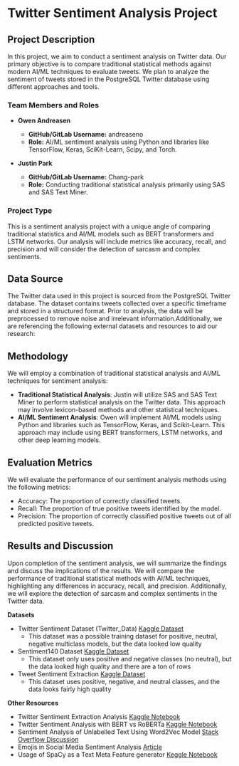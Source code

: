 # Twitter Sentiment Analysis Project

## Project Description

In this project, we aim to conduct a sentiment analysis on Twitter data. Our primary objective is to compare traditional statistical methods against modern AI/ML techniques to evaluate tweets. We plan to analyze the sentiment of tweets stored in the PostgreSQL Twitter database using different approaches and tools. 


### Team Members and Roles

- **Owen Andreasen** 
  - **GitHub/GitLab Username:** andreaseno
  - **Role:** AI/ML sentiment analysis using Python and libraries like TensorFlow, Keras, SciKit-Learn, Scipy, and Torch.
  
- **Justin Park**
  - **GitHub/GitLab Username:** Chang-park
  - **Role:** Conducting traditional statistical analysis primarily using SAS and SAS Text Miner.

### Project Type

This is a sentiment analysis project with a unique angle of comparing  traditional statistics and AI/ML models such as BERT transformers and LSTM networks. Our analysis will include metrics like accuracy, recall, and precision and will consider the detection of sarcasm and complex sentiments.

## Data Source
The Twitter data used in this project is sourced from the PostgreSQL Twitter database. The dataset contains tweets collected over a specific timeframe and stored in a structured format. Prior to analysis, the data will be preprocessed to remove noise and irrelevant information.Additionally, we are referencing the following external datasets and resources to aid our research:

## Methodology
We will employ a combination of traditional statistical analysis and AI/ML techniques for sentiment analysis:
- **Traditional Statistical Analysis**: Justin will utilize SAS and SAS Text Miner to perform statistical analysis on the Twitter data. This approach may involve lexicon-based methods and other statistical techniques.
- **AI/ML Sentiment Analysis**: Owen will implement AI/ML models using Python and libraries such as TensorFlow, Keras, and Scikit-Learn. This approach may include using BERT transformers, LSTM networks, and other deep learning models.

## Evaluation Metrics
We will evaluate the performance of our sentiment analysis methods using the following metrics:
- Accuracy: The proportion of correctly classified tweets.
- Recall: The proportion of true positive tweets identified by the model.
- Precision: The proportion of correctly classified positive tweets out of all predicted positive tweets.

## Results and Discussion
Upon completion of the sentiment analysis, we will summarize the findings and discuss the implications of the results. We will compare the performance of traditional statistical methods with AI/ML techniques, highlighting any differences in accuracy, recall, and precision. Additionally, we will explore the detection of sarcasm and complex sentiments in the Twitter data.

**Datasets**
- Twitter Sentiment Dataset (Twitter_Data) [Kaggle Dataset](https://www.kaggle.com/datasets/saurabhshahane/twitter-sentiment-dataset)
    - This dataset was a possible training dataset for positive, neutral, negative multiclass models, but the data looked low quality
- Sentiment140 Dataset [Kaggle Dataset](https://www.kaggle.com/datasets/kazanova/sentiment140)
    - This dataset only uses positive and negative classes (no neutral), but the data looked high quality and there are a ton of rows
- Tweet Sentiment Extraction [Kaggle Dataset](https://www.kaggle.com/competitions/tweet-sentiment-extraction/data)
    - This dataset uses positive, negative, and neutral classes, and the data looks fairly high quality

**Other Resources**
- Twitter Sentiment Extraction Analysis [Kaggle Notebook](https://www.kaggle.com/code/tanulsingh077/twitter-sentiment-extaction-analysis-eda-and-model/notebook)
- Twitter Sentiment Analysis with BERT vs RoBERTa [Kaggle Notebook](https://www.kaggle.com/code/ludovicocuoghi/twitter-sentiment-analysis-with-bert-vs-roberta/notebook)
- Sentiment Analysis of Unlabelled Text Using Word2Vec Model [Stack Overflow Discussion](https://stackoverflow.com/questions/61185290/is-it-possible-to-do-sentiment-analysis-of-unlabelled-text-using-word2vec-model)
- Emojis in Social Media Sentiment Analysis [Article](https://towardsdatascience.com/emojis-aid-social-media-sentiment-analysis-stop-cleaning-them-out-bb32a1e5fc8e)
- Usage of SpaCy as a Text Meta Feature generator [Keggle Notebook](https://www.kaggle.com/code/shivamb/spacy-text-meta-features-knowledge-graphs)



